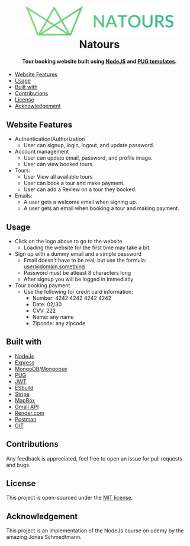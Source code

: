 <h1 align="center">
  <br>
  <a href="https://tinyurl.com/Natours-YHadder"><img src="public/img/logo-green.png" alt="Natours" width="400"></a>
  <br>
  Natours
  <br>
</h1>

<h4 align="center">Tour booking website built using <a href="https://nodejs.org/en/" target="_blank">NodeJS</a> and <a href="https://pugjs.org/api/getting-started.html" target="_blank">PUG templates</a>.</h4>

-   [Website Features](#website-features)
-   [Usage](#usage)
-   [Built with](#built-with)
-   [Contributions](#contributions)
-   [License](#license)
-   [Acknowledgement](#acknowledgement)

## Website Features

-   Authentication/Authorization
    -   User can signup, login, logout, and update password.
-   Account management
    -   User can update email, password, and profile image.
    -   User can view booked tours.
-   Tours:
    -   User View all available tours
    -   User can book a tour and make payment.
    -   User can add a Review on a tour they booked.
-   Emails:
    -   A user gets a welcome email when signing up.
    -   A user gets an email when booking a tour and making payment.

## Usage

-   Click on the logo above to go to the website.
    -   Loading the website for the first time may take a bit.
-   Sign up with a dummy email and a simple password
    -   Email doesn't have to be real, but use the formula: user@domain.something
    -   Password must be atleast 8 characters long
    -   After signup you will be logged in immediatly
-   Tour booking payment
    -   Use the following for credit card information:
        -   Number: 4242 4242 4242 4242
        -   Date: 02/30
        -   CVV: 222
        -   Name: any name
        -   Zipcode: any zipcode

## Built with

-   [NodeJs](https://nodejs.org/en)
-   [Express](https://expressjs.com)
-   [MongoDB](https://www.mongodb.com)/[Mongoose](https://mongoosejs.com)
-   [PUG](https://pugjs.org/api/getting-started.html)
-   [JWT](https://auth0.com/docs/secure/tokens/json-web-tokens)
-   [ESbuild](https://esbuild.github.io/getting-started/#install-esbuild)
-   [Stripe](https://stripe.com)
-   [MapBox](https://www.mapbox.com)
-   [Gmail API](https://developers.google.com/gmail/api/guides)
-   [Render.com](https://render.com)
-   [Postman](https://www.postman.com)
-   [GIT](http://github.com)

## Contributions

Any feedback is appreciated, feel free to open an issue for pull requests and bugs.

## License

This project is open-sourced under the [MIT license](https://opensource.org/licenses/MIT).

## Acknowledgement

This project is an implementation of the NodeJs course on udemy by the amazing Jonas Schmedtmann.
